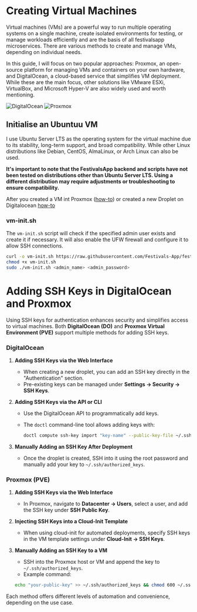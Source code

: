 # Creating Virtual Machines

Virtual machines (VMs) are a powerful way to run multiple operating systems on a single machine, create isolated environments for testing, or manage workloads efficiently and are the basis of all festivalsapp microservices. There are various methods to create and manage VMs, depending on individual needs.

In this guide, I will focus on two popular approaches: Proxmox, an open-source platform for managing VMs and containers on your own hardware, and DigitalOcean, a cloud-based service that simplifies VM deployment. While these are the main focus, other solutions like VMware ESXi, VirtualBox, and Microsoft Hyper-V are also widely used and worth mentioning.

![DigitalOcean](https://img.shields.io/badge/DigitalOcean-%230167ff.svg?style=for-the-badge&logo=digitalOcean&logoColor=white)
![Proxmox](https://img.shields.io/badge/proxmox-proxmox?style=for-the-badge&logo=proxmox&logoColor=%23E57000&labelColor=%232b2a33&color=%232b2a33)

## Initialise an Ubuntuu VM

I use Ubuntu Server LTS as the operating system for the virtual machine due to its stability, long-term support, and broad compatibility. While other Linux distributions like Debian, CentOS, AlmaLinux, or Arch Linux can also be used.

**It's important to note that the FestivalsApp backend and scripts have not been tested on distributions other than Ubuntu Server LTS. Using a different distribution may require adjustments or troubleshooting to ensure compatibility.**

After you created a VM int Proxmox ([how-to](https://support.us.ovhcloud.com/hc/en-us/articles/360010916620-How-to-Create-a-VM-in-Proxmox-VE)) or created a new Droplet on Digitalocean [how-to](https://docs.digitalocean.com/products/droplets/how-to/create/)

### vm-init.sh

The `vm-init.sh` script will check if the specified admin user exists and create it if necessary. It will also enable the UFW firewall and configure it to allow SSH connections.

```bash
curl -o vm-init.sh https://raw.githubusercontent.com/Festivals-App/festivals-documentation/main/deployment/vm-deployment/vm-init.sh
chmod +x vm-init.sh
sudo ./vm-init.sh <admin_name> <admin_password>
```

# **Adding SSH Keys in DigitalOcean and Proxmox**  

Using SSH keys for authentication enhances security and simplifies access to virtual machines. Both **DigitalOcean (DO)** and **Proxmox Virtual Environment (PVE)** support multiple methods for adding SSH keys.  

### DigitalOcean

1. **Adding SSH Keys via the Web Interface**  
   - When creating a new droplet, you can add an SSH key directly in the "Authentication" section.  
   - Pre-existing keys can be managed under **Settings → Security → SSH Keys**.  

2. **Adding SSH Keys via the API or CLI**  
   - Use the DigitalOcean API to programmatically add keys.  
   - The `doctl` command-line tool allows adding keys with:

     ```sh
     doctl compute ssh-key import "key-name" --public-key-file ~/.ssh/id_rsa.pub
     ```  

3. **Manually Adding an SSH Key After Deployment**  
   - Once the droplet is created, SSH into it using the root password and manually add your key to `~/.ssh/authorized_keys`.  

### Proxmox (PVE)

1. **Adding SSH Keys via the Web Interface**  
   - In Proxmox, navigate to **Datacenter → Users**, select a user, and add the SSH key under **SSH Public Key**.  

2. **Injecting SSH Keys into a Cloud-Init Template**  
   - When using cloud-init for automated deployments, specify SSH keys in the VM template settings under **Cloud-Init → SSH Keys**.  

3. **Manually Adding an SSH Key to a VM**  
   - SSH into the Proxmox host or VM and append the key to `~/.ssh/authorized_keys`.  
   - Example command:  

    ```sh
    echo "your-public-key" >> ~/.ssh/authorized_keys && chmod 600 ~/.ssh/authorized_keys
     ```  

Each method offers different levels of automation and convenience, depending on the use case.
